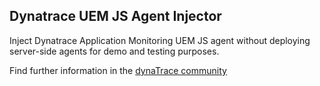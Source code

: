 ## Dynatrace UEM JS Agent Injector

Inject Dynatrace Application Monitoring UEM JS agent without deploying server-side agents for demo and testing purposes.

Find further information in the [dynaTrace community](https://community.dynatrace.com/community/display/DL/Rabbit+MQ+Monitor+Plugin)  

